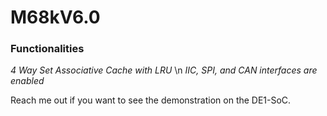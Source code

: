 # M68kV6.0

### Functionalities

*4 Way Set Associative Cache with LRU* \n
*IIC, SPI, and CAN interfaces are enabled*

Reach me out if you want to see the demonstration on the DE1-SoC. 
